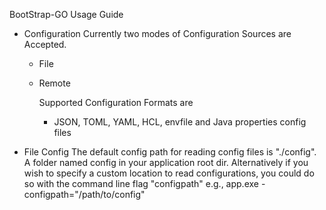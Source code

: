 BootStrap-GO Usage Guide

- Configuration
  Currently two modes of Configuration Sources are Accepted.

  - File
  - Remote

    Supported Configuration Formats are

    - JSON, TOML, YAML, HCL, envfile and Java properties config files

- File Config
  The default config path for reading config files is "./config". A folder named config in your application root dir.
  Alternatively if you wish to specify a custom location to read configurations,
  you could do so with the command line flag "configpath"
  e.g., app.exe -configpath="/path/to/config"
